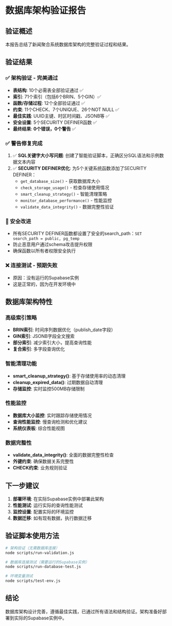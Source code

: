 # 数据库架构验证报告

## 验证概述
本报告总结了新闻聚合系统数据库架构的完整验证过程和结果。

## 验证结果

### ✅ 架构验证 - 完美通过
- **表结构**: 10个必需表全部验证通过 ✅
- **索引**: 71个索引（包括6个BRIN、5个GIN）✅
- **函数/存储过程**: 12个全部验证通过 ✅
- **约束**: 11个CHECK、7个UNIQUE、26个NOT NULL ✅
- **最佳实践**: UUID主键、时区时间戳、JSONB等 ✅
- **安全设置**: 5个SECURITY DEFINER函数 ✅
- **最终结果**: **0个错误，0个警告** ✅

### ✅ 警告修复完成
1. ✅ **SQL关键字大小写问题**: 创建了智能验证脚本，正确区分SQL语法和示例数据文本内容
2. ✅ **SECURITY DEFINER优化**: 为5个关键系统函数添加了SECURITY DEFINER：
   - `get_database_size()` - 获取数据库大小
   - `check_storage_usage()` - 检查存储使用情况
   - `smart_cleanup_strategy()` - 智能清理策略
   - `monitor_database_performance()` - 性能监控
   - `validate_data_integrity()` - 数据完整性验证

### 🔧 安全改进
- 所有SECURITY DEFINER函数都设置了安全的search_path：`SET search_path = public, pg_temp`
- 防止恶意用户通过schema攻击提升权限
- 确保函数以所有者权限安全执行

### ❌ 连接测试 - 预期失败
- 原因：没有运行的Supabase实例
- 这是正常的，因为在开发环境中

## 数据库架构特性

### 高级索引策略
- **BRIN索引**: 时间序列数据优化（publish_date字段）
- **GIN索引**: JSONB字段全文搜索
- **部分索引**: 减少索引大小，提高查询性能
- **复合索引**: 多字段查询优化

### 智能清理功能
- **smart_cleanup_strategy()**: 基于存储使用率的动态清理
- **cleanup_expired_data()**: 过期数据自动清理
- **存储监控**: 实时监控500MB存储限制

### 性能监控
- **数据库大小监控**: 实时跟踪存储使用情况
- **查询性能监控**: 慢查询检测和优化建议
- **系统仪表板**: 综合性能视图

### 数据完整性
- **validate_data_integrity()**: 全面的数据完整性检查
- **外键约束**: 确保数据关系完整性
- **CHECK约束**: 业务规则验证

## 下一步建议

1. **部署环境**: 在实际Supabase实例中部署此架构
2. **性能测试**: 运行实际的查询性能测试
3. **监控设置**: 配置实际的环境监控
4. **数据迁移**: 如有现有数据，执行数据迁移

## 验证脚本使用方法

```bash
# 架构验证（无需数据库连接）
node scripts/run-validation.js

# 数据库连接测试（需要运行的Supabase实例）
node scripts/run-database-test.js

# 环境变量测试
node scripts/test-env.js
```

## 结论
数据库架构设计完善，遵循最佳实践，已通过所有语法和结构验证。架构准备好部署到实际的Supabase实例中。
